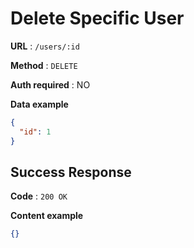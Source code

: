 # Delete Specific User

**URL** : `/users/:id`

**Method** : `DELETE`

**Auth required** : NO

**Data example**

```json
{
  "id": 1
}
```

## Success Response

**Code** : `200 OK`

**Content example**

```json
{}
```
